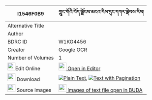 |I1546F0B9|ཀྲུང་གོའི་བོད་ལྗོངས་མངའ་རིས་དུང་དཀར་ལྡེབས་རིས། 
| --- | --- 
|Alternative Title |
|Author | 
|BDRC ID | W1KG4456
|Creator | Google OCR
|Number of Volumes| 1
|<img width="25" src="https://img.icons8.com/color/25/000000/edit-property.png">Edit Online| [<img width="25" src="https://avatars.githubusercontent.com/u/45091458?s=200&v=4"> Open in Editor](http://editor.openpecha.org/I1546F0B9)
|<img width="25" src="https://img.icons8.com/fluent/48/000000/download-2.png"/>  Download | [![](https://img.icons8.com/color/20/000000/txt.png)Plain Text](https://github.com/Openpecha/I1546F0B9/releases/download/v2/trung_go_i_bojong_ngari_dung_k_plain_I1546F0B9.zip), [![](https://img.icons8.com/color/20/000000/txt.png)Text with Pagination](https://github.com/Openpecha/I1546F0B9/releases/download/v2/trung_go_i_bojong_ngari_dung_k_pages_I1546F0B9.zip)
|<img width="25" src="https://img.icons8.com/plasticine/100/000000/pictures-folder.png"/>  Source Images | [<img width="25" src="https://library.bdrc.io/icons/BUDA-small.svg"> Images of text file open in BUDA](https://library.bdrc.io/show/bdr:W1KG4456)